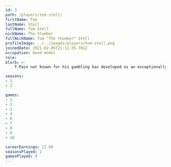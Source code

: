 ```yaml
---
id: 3
path: /players/tom-stell/
firstName: Tom
lastName: Stell
fullName: Tom Stell
nickName: The thumber
fullNickName: Tom "The thumber" Stell
profileImage: ../../images/players/tom-stell.png
joinedDate: 2021-02-05T21:11:35.701Z
occupation: Hand model
role: 
blurb: >-
    T-Pain not known for his gambling has developed as an exceptionally lucky poker player over lock down. Cheeky git. <br /> His biggest tournament win to date is circa $18. <br /> Just ask for the picture behind the name.

seasons:
- 1
- 2

games:
- 1
- 2
- 3
- 4
- 6
- 7
- 8
- 9
- 10

careerEarnings: 12.60
seasonsPlayed: 2
gamesPlayed: 9
---
```

